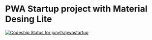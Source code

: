 # PWA Startup project with Material Desing Lite

[ ![Codeship Status for jonyfs/pwastartup](https://app.codeship.com/projects/4442ce80-2ec7-0136-6578-2ac9ab35858e/status?branch=master)](https://app.codeship.com/projects/288298)